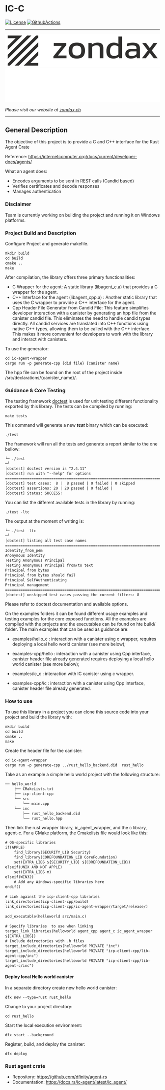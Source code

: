 # IC-C

[![License](https://img.shields.io/badge/License-Apache%202.0-blue.svg)](https://opensource.org/licenses/Apache-2.0)
[![GithubActions](https://github.com/zondax/icp-client-cpp/actions/workflows/build.yml/badge.svg)](https://github.com/Zondax/icp-client-cpp/blob/main/.github/workflows/build.yaml)

---

![zondax_light](docs/zondax_light.png#gh-light-mode-only)
![zondax_dark](docs/zondax_dark.png#gh-dark-mode-only)

_Please visit our website at [zondax.ch](https://www.zondax.ch)_

---

## General Description

The objective of this project is to provide a C and C++ interface for the Rust Agent Crate

Reference: https://internetcomputer.org/docs/current/developer-docs/agents/

What an agent does:

- Encodes arguments to be sent in REST calls (Candid based)
- Verifies certificates and decode responses
- Manages authentication

### Disclaimer
Team is currently working on building the project and running it on Windows platforms.

### Project Build and Description

Configure Project and generate makefile.

    mkdir build
    cd build
    cmake ..
    make

After compilation, the library offers three primary functionalities:

- C Wrapper for the agent: A static library (libagent_c.a) that provides a C wrapper for the agent.
- C++ Interface for the agent  (libagent_cpp.a) : Another static library that uses the C wrapper to provide a C++ interface for the agent.
- Cpp Header File Generator from Candid File: This feature simplifies developer interaction with a canister by generating an hpp file from the canister candid file. This eliminates the need to handle candid types directly.
All candid services are translated into C++ functions using native C++ types, allowing them to be called with the C++ interface. This makes it more convenient for developers to work with the library and interact with canisters.

To use the generator:

    cd ic-agent-wrapper
    cargo run -p generate-cpp {did file} {canister name}

The hpp file can be found on the root of the project inside
/src/declarations/{canister_name}/.

### Guidance & Core Testing 

The testing framework [doctest](https://github.com/doctest/doctest/tree/master) is used for unit testing different functionality exported by this library.
The tests can be compiled by running:
```
make tests 
```
This command will generate a new ***test*** binary which can be executed:

```
./test

```
The framework will run all the tests and generate a report similar to the one bellow:
```
╰─ ./test                                                                                                                                                        ─╯
[doctest] doctest version is "2.4.11"
[doctest] run with "--help" for options
===============================================================================
[doctest] test cases:  8 |  8 passed | 0 failed | 0 skipped
[doctest] assertions: 20 | 20 passed | 0 failed |
[doctest] Status: SUCCESS!
```
You can list the different available tests in the library by running:
```
./test -ltc 
```
The output at the moment of writing is: 
```
╰─ ./test -ltc                                                                                                                                                   ─╯
[doctest] listing all test case names
===============================================================================
Identity_from_pem
Anonymous Identity
Testing Anonymous Principal
Testing Anonymous Principal from/to text
Principal from bytes
Principal from bytes should fail
Principal SelfAuthenticating
Principal management
===============================================================================
[doctest] unskipped test cases passing the current filters: 8
```
Please refer to doctest documentation and available options.

On the examples folders it can be found different usage examples and
testing examples for the core exposed functions. All the examples are compiled with the projects and the executables can be found on hte build/ folder. The main examples that can be used as guidance are:

- examples/hello_c : interaction with a canister using c wrapper, requires deploying a local hello world canister (see more below);

- examples-cpp/hello : interaction with a canister using Cpp interface, canister header file already generated requires deploying a local hello world canister (see more below);

- examples/ic_c : interaction with IC canister using c wrapper.

- examples-cpp/ic : interaction with a canister using Cpp interface, canister header file already generated.


### How to use

To use this library in a project you can clone this source code into your project and build the library with:

    mkdir build
    cd build
    cmake ..
    make

Create the header file for the canister:

    cd ic-agent-wrapper
    cargo run -p generate-cpp ../rust_hello_backend.did  rust_hello

Take as an example a simple hello world project with the following structure:

    ── hello_world
        ├── CMakeLists.txt
        ├── icp-client-cpp
        └── src
            └── main.cpp
        └── inc
            ├── rust_hello_backend.did
            └── rust_hello.hpp
        

Then link the rust wrapper library, ic_agent_wrapper, and the c library, agent-c.
For a CMake platform, the Cmakelists file would look like this:

    # OS-specific libraries
    if(APPLE)
        find_library(SECURITY_LIB Security)
        find_library(COREFOUNDATION_LIB CoreFoundation)
        set(EXTRA_LIBS ${SECURITY_LIB} ${COREFOUNDATION_LIB})
    elseif(UNIX AND NOT APPLE)
        set(EXTRA_LIBS m)
    elseif(WIN32)
        # Add any Windows-specific libraries here
    endif()

    # Link against the icp-client-cpp libraries
    link_directories(icp-client-cpp/build)
    link_directories(icp-client-cpp/ic-agent-wrapper/target/release/)

    add_executable(helloworld src/main.c)

    # Specify libraries  to use when linking
    target_link_libraries(helloworld agent_cpp agent_c ic_agent_wrapper ${EXTRA_LIBS})
    # Include deirectories with .h files
    target_include_directories(helloworld PRIVATE "inc")
    target_include_directories(helloworld PRIVATE "icp-client-cpp/lib-agent-cpp/inc")
    target_include_directories(helloworld PRIVATE "icp-client-cpp/lib-agent-c/inc")

#### Deploy local Hello world canister

In a separate directory create new hello world canister:

    dfx new --type=rust rust_hello

Change to your project directory:

    cd rust_hello

Start the local execution environment:

    dfx start --background

Register, build, and deploy the canister:

    dfx deploy

### Rust agent crate

- Repository: https://github.com/dfinity/agent-rs
- Documentation: https://docs.rs/ic-agent/latest/ic_agent/
